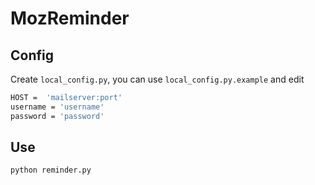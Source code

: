 # MozReminder

## Config

Create ``local_config.py``, you can use ``local_config.py.example`` and edit

```bash
HOST =  'mailserver:port'
username = 'username'
password = 'password'
```

## Use
```bash
python reminder.py
```
